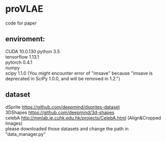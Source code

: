# proVLAE

code for paper

## enviroment:
CUDA 10.0.130
python 3.5 \
tensorflow 1.13.1 \
pytorch 0.4.1 \
numpy \
scipy 1.1.0 (You might encounter error of "imsave" because "imsave is deprecated in SciPy 1.0.0, and will be removed in 1.2.")

## dataset
dSprite https://github.com/deepmind/dsprites-dataset \
3DShapes https://github.com/deepmind/3d-shapes \
celebA http://mmlab.ie.cuhk.edu.hk/projects/CelebA.html (Align&Cropped Images) \
please downloaded those datasets and change the path in "data_manager.py"
